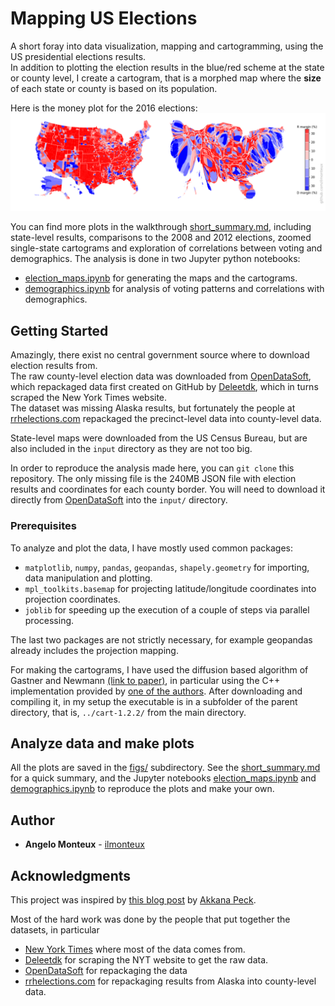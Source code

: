 # Mapping US Elections

A short foray into data visualization, mapping and cartogramming, using the US presidential elections results.   
In addition to plotting the election results in the blue/red scheme at the state or county level, I create a cartogram, that is a morphed map where the **size** of each state or county is based on its population.

Here is the money plot for the 2016 elections:   
![county level map and cartogram](figs/election_county_map_carto.png)

You can find more plots in the walkthrough [short_summary.md](short_summary.md), including state-level results, comparisons to the 2008 and 2012 elections, zoomed single-state cartograms and exploration of correlations between voting and demographics. The analysis is done in two Jupyter python notebooks:
- [election_maps.ipynb](election_maps.ipynb) for generating the maps and the cartograms.
- [demographics.ipynb](demographics.ipynb) for analysis of voting patterns and correlations with demographics.


## Getting Started
Amazingly, there exist no central government source where to download election results from.   
The raw county-level election data was downloaded from  [OpenDataSoft](http://data.opendatasoft.com/explore/dataset/usa-2016-presidential-election-by-county@public/), which repackaged data first created on GitHub by [Deleetdk](https://github.com/Deleetdk/USA.county.data), which in turns scraped the New York Times website.   
The dataset was missing Alaska results, but fortunately the people at [rrhelections.com](https://rrhelections.com/index.php/2018/02/02/alaska-results-by-county-equivalent-1960-2016/)  repackaged the precinct-level data into county-level data.

State-level maps were downloaded from the US Census Bureau, but are also included in the `input` directory as they are not too big.

In order to reproduce the analysis made here, you can  `git clone` this repository. The only missing file is the 240MB JSON file with election results and coordinates for each county border. You will need to download it  directly from [OpenDataSoft](http://data.opendatasoft.com/explore/dataset/usa-2016-presidential-election-by-county@public/) into the `input/` directory.

### Prerequisites
To analyze and plot the data, I have mostly used common packages:
- `matplotlib`, `numpy`, `pandas`, `geopandas`, `shapely.geometry` for importing, data manipulation and plotting.
- `mpl_toolkits.basemap` for projecting latitude/longitude coordinates into projection coordinates.
- `joblib` for speeding up the execution of a couple of steps via parallel processing.

The last two packages are not strictly necessary, for example geopandas already includes the projection mapping.

For making the cartograms, I have used the diffusion based algorithm of Gastner and Newmann [(link to paper)](www.pnas.org/content/101/20/7499), in particular using the C++ implementation provided by [one of the authors](http://www-personal.umich.edu/~mejn/cart/). After downloading and compiling it, in my setup the executable is in a subfolder of the parent directory, that is, `../cart-1.2.2/` from the main directory.

## Analyze data and make plots
All the plots are saved in the [figs/](figs/) subdirectory. See the [short_summary.md](short_summary.md) for a quick summary, and the Jupyter notebooks [election_maps.ipynb](election_maps.ipynb) and [demographics.ipynb](demographics.ipynb)  to reproduce the plots and make your own.

## Author
* **Angelo Monteux** - [ilmonteux](https://github.com/ilmonteux)

## Acknowledgments
This project was inspired by [this blog post](http://shallowsky.com/blog/programming/plotting-election-data-basemap.html) by [Akkana Peck](https://github.com/akkana).

Most of the hard work was done by the people that put together the datasets, in particular
* [New York Times](https://www.nytimes.com/elections/results/president) where most of the data comes from.
* [Deleetdk](https://github.com/Deleetdk/USA.county.data) for scraping the NYT website to get the raw data.
* [OpenDataSoft](http://data.opendatasoft.com/explore/dataset/usa-2016-presidential-election-by-county@public/) for repackaging the data
* [rrhelections.com](https://rrhelections.com/index.php/2018/02/02/alaska-results-by-county-equivalent-1960-2016/) for repackaging results from Alaska into county-level data.
